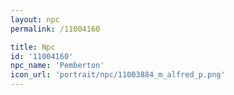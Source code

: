 ```yaml
---
layout: npc
permalink: /11004160

title: Npc
id: '11004160'
npc_name: 'Pemberton'
icon_url: 'portrait/npc/11003884_m_alfred_p.png'
---
```

